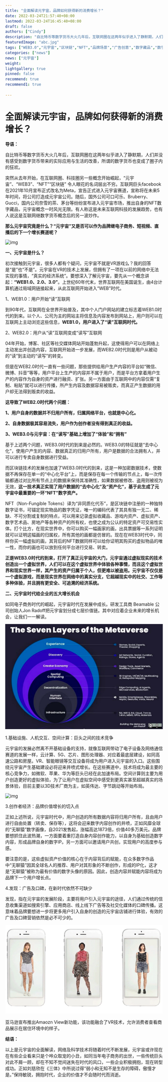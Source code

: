 ```yaml
---
title: "全面解读元宇宙，品牌如何获得新的消费增长？"
date: 2022-03-24T21:57:40+08:00
lastmod: 2022-03-24T16:45:40+08:00
draft: false
authors: ["Cindy"]
description: "自比特币等数字货币大火几年后，互联网圈在这两年似乎进入了静默期，人们并没有感受到数字货币带来的实际应用与生活的改善，所谓的数字货币也变成了圈子内的狂欢。"
featuredImage: "abc.jpg"
tags: ["WEB3.0","元宇宙","区块链","NFT","品牌场景","广告创意","数字藏品","数字资产","XR"]
categories: ["news"]
news: ["元宇宙"]
weight: 
lightgallery: true
pinned: false
recommend: true
recommend1: true

---
```


# 全面解读元宇宙，品牌如何获得新的消费增长？

**导语：**

自比特币等数字货币大火几年后，互联网圈在这两年似乎进入了静默期，人们并没有感受到数字货币带来的实际应用与生活的改善，所谓的数字货币也变成了圈子内的狂欢。

突然从去年开始，在互联网圈、科技圈另一些概念开始崛起，“元宇宙”、“WEB3”、“NFT”“区块链” 令人眼花的名词层出不穷。互联网巨头facebook在2021年10月宣布正式改名为Meta，宣告正式进入元宇宙赛道，宣称将在未来5年时间，将公司打造成元宇宙公司。随后，国外公司可口可乐、Bruberry、Gucci，国内公司奈雪的茶、茅台等纷纷宣布进入元宇宙市场，推出自身的NFT数字藏品，元宇宙概念一时风光无限。有人称这是未来互联网科技的发展趋势，也有人说这是互联网继数字货币概念后的另一波炒作。

**那么元宇宙究竟是什么？“元宇宙”又是否可以作为品牌继电子商务、短视频、直播后的下一个增长赛道呢？**

![img](https://pics5.baidu.com/feed/562c11dfa9ec8a13c0cbca4f849bfd85a2ecc0eb.png?token=f8d54159deab37b19cde35a0189ea63a)

**一、元宇宙是什么？**

初次接触到元宇宙，很多人都有个疑问，元宇宙不就是VR游戏么？我的回答是“是”也“不是”。元宇宙在VR的技术上发展，但拥有了一项在以前的网络中无法实现的事情，“真实的经济系统”。要想深入了解元宇宙，要先从一个概念讲起：**“WEB1.0、2.0、3.0”**。上世纪60年代末，世界互联网在美国诞生，由4台计算机通过局域网链接起来，从此互联网开始进入“WEB”时代。

1、WEB1.0：用户开始“读”互联网

到90年代，互联网在全世界开始普及，其中个人门户网站的建立标志着WEB1.0时代的到来。以个人、公司为主的网站主将信息及内容发布到网站上，用户则可以在互联网上主动浏览这些信息，**WEB1.0，用户进入了“读”互联网时代。**

2、WEB2.0：用户从“读”互联网变成“读写”互联网

04年开始，博客、社区等社交媒体网站开始蓬勃升起，这使得用户可以在网络上主动发出并创造内容，互联网开始进一步发展，而WEB2.0时代则是用户从被动的“读”到主动的“读写”的转变。

但是在WEB2.0时代一直有一些问题，那些提供给用户生产内容的平台如“微信、微博、抖音”等等，用户平台上生产的内容并不属于用户，而是平台方拿着用户生产的内容作为自身的资产进行融资、扩张。另一方面由于互联网中的内容仅需“复制、粘贴”就可以进行传播，所产生内容及数据容易被贩卖，而真正产生数据的用户却无法得到贩卖的收益。

**这导致了WEB2.0时代两个问题：**

**1、用户自身的数据并不归用户所有，归属网络平台，也就是中心化。**

**2、自身数据极其容易流失，用户作为创作者没有得到真正的收益。**

**3、WEB3.0与元宇宙：在“读写”基础上增加了“体验”和“拥有”**

基于上述两个问题，WEB3.0时代的到来是必然的。WEB3.0的特征就是“去中心化”，使用户产生的内容、数据真正的归用户所有，用户是数据的合法拥有人，并可以进行专卖自身数据进行受益。

而区块链技术的发展也加速了WEB3.0时代的到来，这是一种加密数据技术，使数据不再保存在单一的“中心化平台”上，而是保存在每一个传输的节点上，每一次传输都通过对比所有节点上的数据来保持其准确性，如果数据被修改、盗用则被视为无效，**这一技术真正实现了用户数据的“去中心化”及“资产化”，基于此生成了元宇宙中最重要的一环“NFT”数字资产。**

NFT（Non-Fungible Tokens）译为“非同质化代币”，是区块链中注册的一种独特数字证书，可锚定现实物品的数字凭证，唯一的编码代表了其具有独一无二、稀缺、不可分割或复制的特点，可以用来记录虚拟收藏品、游戏内资产、虚拟资产、数字艺术品、房地产等各种资产的所有权，也使之成为公认的特定资产可交易性实体。打个比方，在现实世界中，你可以购买一幅画家的画，出具票据等一系列证明就可以证明这幅画的归属权，所有其他的画都是仿冒的。现在在WEB3时代中，同样你买一幅虚拟的画，其背后的NFT数据同样可以给你证明其购买的虚拟物品的唯一性，而你的画也可以放到任何平台进行交易、转卖。

**正是WEB3.0时代的到来，打开了真正元宇宙的大门，元宇宙通过虚拟现实的技术创造出一个虚拟世界，人们可以在这个虚拟世界中体验各种事情，而且这个虚拟世界和现实世界一样，其产生的资产归属于个人，但更难以被盗用。元宇宙不仅仅是一个虚拟游戏，而是现实世界在网络中的真实分支，它超越现实中的社交、工作等多种体验，并且拥有更安全、可追溯的经济系统。**

**二、元宇宙时代给企业的五大增长机会**

如同电子商务时代的崛起，元宇宙时代在发展中成长。研发工具商 Beamable 公司创始人Jon Radoff把元宇宙划分成七层价值链。其中对应着企业未来的增长机会，让我们一一解读。



![img](abc.jpg)

1.基础设施、人机交互、空间计算：巨头之间的技术竞争

元宇宙的发展必然离不开基础设备的支持，就像互联网带动了电子设备及网络通信赛道的发展一样，云计算、5G、芯片、图形处理器、对应着最底层建设，如同高速公路和房屋。VR、智能眼镜等交互设备将成为用户进入元宇宙的入口。这些围绕元宇宙产生基础建设必将迎来井喷式增长。在这些赛道中，技术将成为最主要的核心竞争力，如微软、苹果、华为等巨头已经在此加速布局。空间计算则主要为用户创造更好的虚拟体验，为了让用户在虚拟空间中感受到更真实甚至超越真实的场景体验，目前主要以3D技术厂商为主，如英伟达、字节跳动等开始布局。

![img](https://pics7.baidu.com/feed/b17eca8065380cd77f4e0b99d2dcc13e58828191.jpeg?token=6ed32f47d9522c697f240ea09ec4ef6e)

3.创作者经济：品牌价值增长的切入点

正如上述所说，元宇宙时代中，用户创造的所有数据内容将归用户所有，且由用户进行自由处置（转卖、保存等），这将会迎来数字内容创作的井喷，正如风靡全球的“无聊猿”数字画像，自2021发售起，涨幅高达1873倍，价值40多万美元。品牌要想抓住此波热潮，一方面要着重打造自身内容创作能力，以自身为基础创造数字内容，形成品牌自身的数字IP。另一方面可以邀请用户共创，实现用户的高度参与感。

要注意的是，这些虚拟资产价值的核心在于内容背后的赋能，在众多数字作品中“无聊猿”因其全球名人的推荐、用户对其形象的不断创作，形成的IP化，这才是“无聊猿”被称为最有价值的数字头像的原因。因此，创造内容并赋能内容将成为品牌下一个用户增长点。

4.发现：广告及口碑，在新时代依然不可缺少

发现，指在元宇宙的发展阶段，主要将用户引入元宇宙的途径，人们通过传统的信息收集渠道如搜索引擎、应用商店、线上线下广告等及社交化媒体的口碑传播。这意味着品牌要想进一步将更多用户引入自身的创造的元宇宙店铺进行体验，有效的广告及口碑营销依然是必不可少的。

![img](b3b7d0a20cf431ada92f6e14c7aec0a52fdd9844.jpg)

亚马逊宣布推出Amaozn View新功能，该功能融合了VR技术，允许消费者查看商品展示在居住环境中的样子。

**结语：**

以上是元宇宙的全面解读，网络及科学技术将随着时代不断发展，元宇宙或许现在在有些企业看来只是个哗众取宠的小丑，如同当年电子商务的出世，一些传统巨头对此不屑一顾，却在不知不觉间迷失在时代的风口，一些企业积极拥抱，现在转型成功。正如刘慈欣在《三体》中所说过得“弱小和无知不是生存的障碍，傲慢才是。”保持敏锐，拥抱时代，企业的价值才不会随时代而消逝。